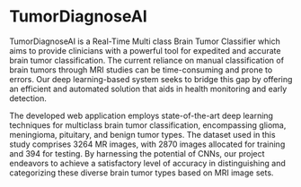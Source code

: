 # TumorDiagnoseAI

TumorDiagnoseAI is a Real-Time Multi class Brain Tumor Classifier which aims to provide clinicians with a powerful tool for expedited and accurate brain tumor classification. The current reliance on manual classification of brain tumors through MRI studies can be time-consuming and prone to errors. Our deep learning-based system seeks to bridge this gap by offering an efficient and automated solution that aids in health monitoring and early detection.

The developed web application employs state-of-the-art deep learning techniques for multiclass brain tumor classification, encompassing glioma, meningioma, pituitary, and benign tumor types. The dataset used in this study comprises 3264 MR images, with 2870 images allocated for training and 394 for testing. By harnessing the potential of CNNs, our project endeavors to achieve a satisfactory level of accuracy in distinguishing and categorizing these diverse brain tumor types based on MRI image sets.

